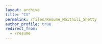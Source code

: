 ```yaml
---
layout: archive
title: "CV"
permalink: /files/Resume_Maithili_Shetty
author_profile: true
redirect_from:
  - /resume
---
```



